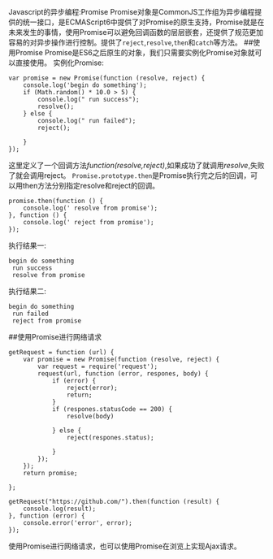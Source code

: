 Javascript的异步编程:Promise
Promise对象是CommonJS工作组为异步编程提供的统一接口，是ECMAScript6中提供了对Promise的原生支持，Promise就是在未来发生的事情，使用Promise可以避免回调函数的层层嵌套，还提供了规范更加容易的对异步操作进行控制。提供了`reject`,`resolve`,`then`和`catch`等方法。
##使用Promise
Promise是ES6之后原生的对象，我们只需要实例化Promise对象就可以直接使用。
实例化Promise:
````
var promise = new Promise(function (resolve, reject) {
    console.log('begin do something');
    if (Math.random() * 10.0 > 5) {
        console.log(" run success");
        resolve();
    } else {
        console.log(" run failed");
        reject();

    }
});
````
这里定义了一个回调方法*function(resolve,reject)*,如果成功了就调用*resolve*,失败了就会调用reject。
`Promise.prototype.then`是Promise执行完之后的回调，可以用then方法分别指定resolve和reject的回调。
```
promise.then(function () {
    console.log(' resolve from promise');
}, function () {
    console.log(' reject from promise');
});
```
执行结果一:
```
begin do something
 run success
 resolve from promise
```
执行结果二:
```
begin do something
 run failed
 reject from promise
```
##使用Promise进行网络请求
```
getRequest = function (url) {
    var promise = new Promise(function (resolve, reject) {
        var request = require('request');
        request(url, function (error, respones, body) {
            if (error) {
                reject(error);
                return;
            }
            if (respones.statusCode == 200) {
                resolve(body)

            } else {
                reject(respones.status);

            }
        });
    });
    return promise;

};

getRequest("https://github.com/").then(function (result) {
    console.log(result);
}, function (error) {
    console.error('error', error);
});

```
使用Promise进行网络请求，也可以使用Promise在浏览上实现Ajax请求。




